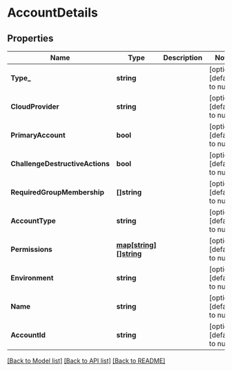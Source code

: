 # AccountDetails

## Properties
Name | Type | Description | Notes
------------ | ------------- | ------------- | -------------
**Type_** | **string** |  | [optional] [default to null]
**CloudProvider** | **string** |  | [optional] [default to null]
**PrimaryAccount** | **bool** |  | [optional] [default to null]
**ChallengeDestructiveActions** | **bool** |  | [optional] [default to null]
**RequiredGroupMembership** | **[]string** |  | [optional] [default to null]
**AccountType** | **string** |  | [optional] [default to null]
**Permissions** | [**map[string][]string**](array.md) |  | [optional] [default to null]
**Environment** | **string** |  | [optional] [default to null]
**Name** | **string** |  | [optional] [default to null]
**AccountId** | **string** |  | [optional] [default to null]

[[Back to Model list]](../README.md#documentation-for-models) [[Back to API list]](../README.md#documentation-for-api-endpoints) [[Back to README]](../README.md)



